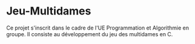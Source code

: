 # Jeu-Multidames
Ce projet s'inscrit dans le cadre de l'UE Programmation et Algorithmie en groupe. Il consiste au développement du jeu des multidames en C.
